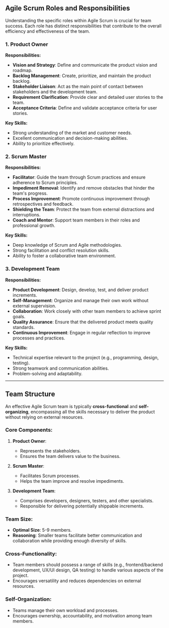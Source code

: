 ## Agile Scrum Roles and Responsibilities

Understanding the specific roles within Agile Scrum is crucial for team success. Each role has distinct responsibilities that contribute to the overall efficiency and effectiveness of the team.

### 1. Product Owner

**Responsibilities:**

- **Vision and Strategy**: Define and communicate the product vision and roadmap.
- **Backlog Management**: Create, prioritize, and maintain the product backlog.
- **Stakeholder Liaison**: Act as the main point of contact between stakeholders and the development team.
- **Requirement Clarification**: Provide clear and detailed user stories to the team.
- **Acceptance Criteria**: Define and validate acceptance criteria for user stories.

**Key Skills:**

- Strong understanding of the market and customer needs.
- Excellent communication and decision-making abilities.
- Ability to prioritize effectively.

### 2. Scrum Master

**Responsibilities:**

- **Facilitator**: Guide the team through Scrum practices and ensure adherence to Scrum principles.
- **Impediment Removal**: Identify and remove obstacles that hinder the team's progress.
- **Process Improvement**: Promote continuous improvement through retrospectives and feedback.
- **Shielding the Team**: Protect the team from external distractions and interruptions.
- **Coach and Mentor**: Support team members in their roles and professional growth.

**Key Skills:**

- Deep knowledge of Scrum and Agile methodologies.
- Strong facilitation and conflict resolution skills.
- Ability to foster a collaborative team environment.

### 3. Development Team

**Responsibilities:**

- **Product Development**: Design, develop, test, and deliver product increments.
- **Self-Management**: Organize and manage their own work without external supervision.
- **Collaboration**: Work closely with other team members to achieve sprint goals.
- **Quality Assurance**: Ensure that the delivered product meets quality standards.
- **Continuous Improvement**: Engage in regular reflection to improve processes and practices.

**Key Skills:**

- Technical expertise relevant to the project (e.g., programming, design, testing).
- Strong teamwork and communication abilities.
- Problem-solving and adaptability.

---

## Team Structure

An effective Agile Scrum team is typically **cross-functional** and **self-organizing**, encompassing all the skills necessary to deliver the product without relying on external resources.

### Core Components:

1. **Product Owner**:
    - Represents the stakeholders.
    - Ensures the team delivers value to the business.

2. **Scrum Master**:
    - Facilitates Scrum processes.
    - Helps the team improve and resolve impediments.

3. **Development Team**:
    - Comprises developers, designers, testers, and other specialists.
    - Responsible for delivering potentially shippable increments.

### Team Size:

- **Optimal Size**: 5-9 members.
- **Reasoning**: Smaller teams facilitate better communication and collaboration while providing enough diversity of skills.

### Cross-Functionality:

- Team members should possess a range of skills (e.g., frontend/backend development, UX/UI design, QA testing) to handle various aspects of the project.
- Encourages versatility and reduces dependencies on external resources.

### Self-Organization:

- Teams manage their own workload and processes.
- Encourages ownership, accountability, and motivation among team members.